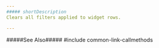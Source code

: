 ```yaml
---
##### shortDescription
Clears all filters applied to widget rows.

---
```

#####See Also#####
#include common-link-callmethods